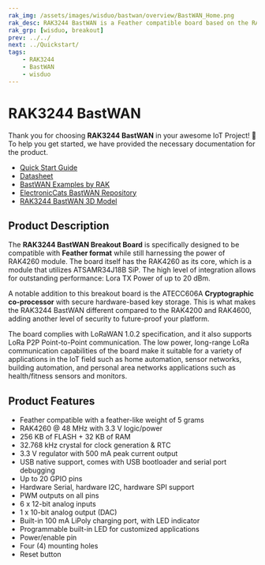 ```yaml
---
rak_img: /assets/images/wisduo/bastwan/overview/BastWAN_Home.png
rak_desc: RAK3244 BastWAN is a Feather compatible board based on the RAK4260 module with the ATSAMR34 MCU with integrated LoRa transceiver.
rak_grp: [wisduo, breakout]
prev: ../../
next: ../Quickstart/
tags:
    - RAK3244
    - BastWAN
    - wisduo
---
```


# RAK3244 BastWAN

Thank you for choosing **RAK3244 BastWAN** in your awesome IoT Project! 🎉 To help you get started, we have provided the necessary documentation for the product.

- [Quick Start Guide](../Quickstart/)
- [Datasheet](../Datasheet/)
- [BastWAN Examples by RAK](https://github.com/RAKWireless/Evaluation_Boards/tree/master/RAK4260/Arduino)
- [ElectronicCats BastWAN Repository](https://github.com/ElectronicCats/Bast-WAN)
- [RAK3244 BastWAN 3D Model](https://downloads.rakwireless.com/3D_File/WisDuo/PWB-RAK3244%20BASTWAN.stp)


## Product Description

The **RAK3244 BastWAN Breakout Board** is specifically designed to be compatible with **Feather format** while still harnessing the power of RAK4260 module. The board itself has the RAK4260 as its core, which is a module that utilizes ATSAMR34J18B SiP. The high level of integration allows for outstanding performance: Lora TX Power of up to 20&nbsp;dBm.

A notable addition to this breakout board is the ATECC606A **Cryptographic co-processor** with secure hardware-based key storage. This is what makes the RAK3244 BastWAN different compared to the RAK4200 and RAK4600, adding another level of security to future-proof your platform.

The board complies with LoRaWAN 1.0.2 specification, and it also supports LoRa P2P Point-to-Point communication. The low power, long-range LoRa communication capabilities of the board make it suitable for a variety of applications in the IoT field such as home automation, sensor networks, building automation, and personal area networks applications such as health/fitness sensors and monitors.

## Product Features

- Feather compatible with a feather-like weight of 5 grams
- RAK4260 @ 48&nbsp;MHz with 3.3&nbsp;V logic/power
- 256&nbsp;KB of FLASH + 32&nbsp;KB of RAM
- 32.768&nbsp;kHz crystal for clock generation & RTC
- 3.3&nbsp;V regulator with 500&nbsp;mA peak current output
- USB native support, comes with USB bootloader and serial port debugging
- Up to 20 GPIO pins
- Hardware Serial, hardware I2C, hardware SPI support
- PWM outputs on all pins
- 6 x 12-bit analog inputs
- 1 x 10-bit analog output (DAC)
- Built-in 100&nbsp;mA LiPoly charging port, with LED indicator
- Programmable built-in LED for customized applications
- Power/enable pin
- Four (4) mounting holes
- Reset button